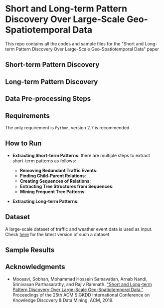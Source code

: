 # Short and Long-term Pattern Discovery Over Large-Scale Geo-Spatiotemporal Data
This repo contains all the codes and sample files for the "Short and Long-term Pattern Discovery Over Large-Scale Geo-Spatiotemporal Data" paper 


## Short-term Pattern Discovery


## Long-term Pattern Discovery


## Data Pre-processing Steps


## Requirements 
The only requirement is ```Python```, version 2.7 is recommended. 


## How to Run
* __Extracting Short-term Patterns__: there are multiple steps to extract short-term patterns as follows:
  * __Removing Redundant Traffic Events__: 
  * __Finding Child-Parent Relations__: 
  * __Creating Sequences of Relations__: 
  * __Extracting Tree Structures from Sequences__: 
  * __Mining Frequent Tree Patterns__: 


* __Extracting Long-term Patterns__:


## Dataset
A large-scale dataset of traffic and weather event data is used as input. Check [here](https://smoosavi.org/datasets/lstw) for the latest version of such a dataset.  


## Sample Results


## Acknowledgments 
* Moosavi, Sobhan, Mohammad Hossein Samavatian, Arnab Nandi, Srinivasan Parthasarathy, and Rajiv Ramnath. ["Short and Long-term Pattern Discovery Over Large-Scale Geo-Spatiotemporal Data."](https://arxiv.org/abs/1902.06792) Proceedings of the 25th ACM SIGKDD International Conference on Knowledge Discovery & Data Mining. ACM, 2019. 
